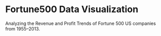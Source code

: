 # Fortune500 Data Visualization

Analyzing the Revenue and Profit Trends of Fortune 500 US companies from 1955–2013.
